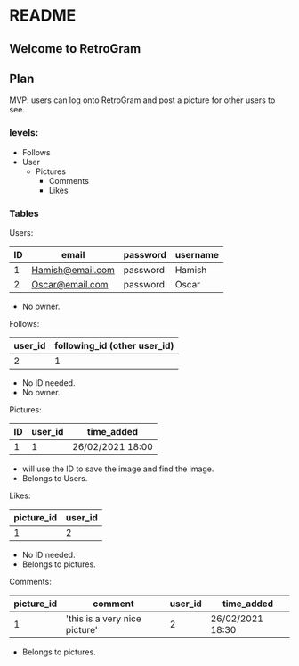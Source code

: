 # README

## Welcome to RetroGram

## Plan

MVP: users can log onto RetroGram and post a picture for other users to see.

### levels:
- Follows
- User
  - Pictures
    - Comments
    - Likes

### Tables
Users:

| ID | email | password | username |
| -- | ----- | -------- | -------- |
| 1 | Hamish@email.com | password | Hamish |
| 2 | Oscar@email.com | password | Oscar |

- No owner.

Follows:

| user_id | following_id (other user_id) |
| --- | -------- |
| 2 | 1 |

- No ID needed.
- No owner.

Pictures:

| ID | user_id | time_added |
| -- | ----------- | ---- |
| 1 | 1 | 26/02/2021 18:00 |

- will use the ID to save the image and find the image.
- Belongs to Users.

Likes:

| picture_id | user_id |
| --- | --- |
| 1 | 2 |

- No ID needed.
- Belongs to pictures.

Comments:

| picture_id | comment | user_id | time_added |
| --- | ---- | ----- | ---- |
| 1 | 'this is a very nice picture' | 2 | 26/02/2021 18:30 |

- Belongs to pictures.
